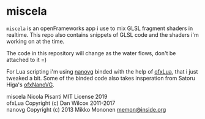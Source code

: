 miscela
=====================================
`miscela` is an openFrameworks app i use to mix GLSL fragment shaders in realtime. This repo also contains snippets of GLSL code and the shaders i'm working on at the time.

The code in this repository will change as the water flows, don't be attached to it =) 

For Lua scripting i'm using [nanovg](https://github.com/memononen/nanovg) binded with the help of [ofxLua](https://github.com/danomatika/ofxLua), that i just tweaked a bit. Some of the binded code also takes insperation from Satoru Higa's [ofxNanoVG](https://github.com/satoruhiga/ofxNanoVG).


miscela Nicola Pisanti MIT License 2019   
ofxLua Copyright (c) Dan Wilcox 2011-2017   
nanovg Copyright (c) 2013 Mikko Mononen memon@inside.org    
